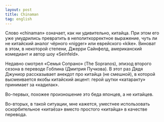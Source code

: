 ```yaml
---
layout: post
title: Chinaman
tag: english
---
```

Слово «chinaman» означает, как ни удивительно, китайца. При этом его уже умудрились превратить в неполиткорректное выражение, чуть ли не китайский аналог чёрного «nigger» или еврейского «kike». Виноват в этом, в некоторой степени, Джерри Сайнфелд, американский комедиант и автор шоу «Seinfeld».

Недавно смотрел «Семья Сопрано» (The Sopranos), эпизод второго сезона в переводе Гоблина (Дмитрия Пучкова). В этот раз Дядя Джуниор рассказывает анекдот про китайца (не смешной), в которой высмеивается якобы китайский акцент: герой шутки «катаракту» принимает за «кадилак».

Во-первых, похожее произношение это беда японцев, а не китайцев.

Во-вторых, в такой ситуации, мне кажется, уместнее использовать оскорбительное «китаёза» вместо простого «китайца» в качестве перевода.
